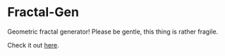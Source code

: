 # Fractal-Gen

Geometric fractal generator! Please be gentle, this thing is rather fragile.

Check it out [here](https://alasdairwj.github.io/Fractal-Gen/).